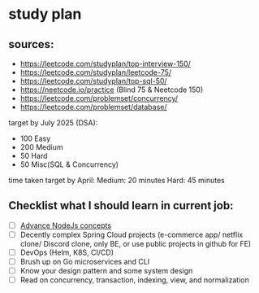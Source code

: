# study plan
## sources:
- https://leetcode.com/studyplan/top-interview-150/
- https://leetcode.com/studyplan/leetcode-75/
- https://leetcode.com/studyplan/top-sql-50/
- https://neetcode.io/practice (Blind 75 & Neetcode 150)
- https://leetcode.com/problemset/concurrency/ 
- https://leetcode.com/problemset/database/


target by July 2025 (DSA):
- 100 Easy
- 200 Medium
- 50 Hard
- 50 Misc(SQL & Concurrency)

time taken target by April:
Medium: 20 minutes
Hard: 45 minutes

## Checklist what I should learn in current job:
- [ ] [Advance NodeJs concepts](https://medium.com/@khaledq_43881/advanced-node-js-concepts-a-comprehensive-guide-for-senior-engineers-8e49a5456b60)
- [ ] Decently complex Spring Cloud projects (e-commerce app/ netflix clone/ Discord clone, only BE, or use public projects in github for FE)
- [ ] DevOps (Helm, K8S, CI/CD)
- [ ] Brush up on Go microservices and CLI
- [ ] Know your design pattern and some system design
- [ ] Read on concurrency, transaction, indexing, view, and normalization
